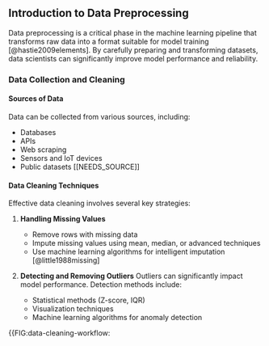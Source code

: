 ## Introduction to Data Preprocessing

Data preprocessing is a critical phase in the machine learning pipeline that transforms raw data into a format suitable for model training [@hastie2009elements]. By carefully preparing and transforming datasets, data scientists can significantly improve model performance and reliability.

### Data Collection and Cleaning

#### Sources of Data
Data can be collected from various sources, including:
- Databases
- APIs
- Web scraping
- Sensors and IoT devices
- Public datasets [[NEEDS_SOURCE]]

#### Data Cleaning Techniques
Effective data cleaning involves several key strategies:

1. **Handling Missing Values**
   - Remove rows with missing data
   - Impute missing values using mean, median, or advanced techniques
   - Use machine learning algorithms for intelligent imputation [@little1988missing]

2. **Detecting and Removing Outliers**
   Outliers can significantly impact model performance. Detection methods include:
   - Statistical methods (Z-score, IQR)
   - Visualization techniques
   - Machine learning algorithms for anomaly detection

{{FIG:data-cleaning-workflow: